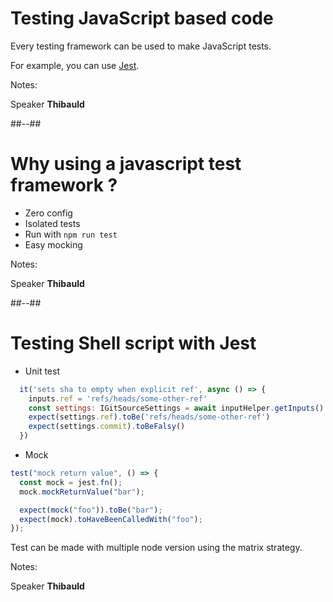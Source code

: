 <!-- .slide: -->

# Testing JavaScript based code

Every testing framework can be used to make JavaScript tests.

For example, you can use [Jest](https://jestjs.io/).

Notes:

Speaker **Thibauld**

##--##

# Why using a javascript test framework ?

- Zero config
- Isolated tests
- Run with `npm run test`
- Easy mocking

Notes:

Speaker **Thibauld**

##--##

<!-- .slide: class="with-code-bg-dark" -->

# Testing Shell script with Jest

- Unit test

```js
  it('sets sha to empty when explicit ref', async () => {
    inputs.ref = 'refs/heads/some-other-ref'
    const settings: IGitSourceSettings = await inputHelper.getInputs()
    expect(settings.ref).toBe('refs/heads/some-other-ref')
    expect(settings.commit).toBeFalsy()
  })
```

- Mock

```js
test("mock return value", () => {
  const mock = jest.fn();
  mock.mockReturnValue("bar");

  expect(mock("foo")).toBe("bar");
  expect(mock).toHaveBeenCalledWith("foo");
});
```

Test can be made with multiple node version using the matrix strategy.

Notes:

Speaker **Thibauld**
